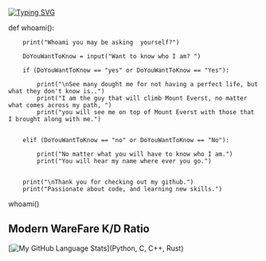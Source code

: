 [![Typing SVG](https://readme-typing-svg.herokuapp.com?lines=ALVAREZEG)](https://git.io/typing-svg)

def whoami():
    
        print("Whoami you may be asking  yourself?")

        DoYouWantToKnow = input("Want to know who I am? ")

        if (DoYouWantToKnow == "yes" or DoYouWantToKnow == "Yes"):

            print("\nSee many dought me for not having a perfect life, but what they don't know is..")
            print("I am the guy that will climb Mount Everst, no matter what comes across my path, ")
            print("you will see me on top of Mount Everst with those that I brought along with me.")
        

        elif (DoYouWantToKnow == "no" or DoYouWantToKnow == "No"):

            print("No matter what you will have to know who I am.")
            print("You will hear my name where ever you go.")
        

        print("\nThank you for checking out my github.")
        print("Passionate about code, and learning new skills.")

whoami()


## Modern WareFare K/D Ratio

[![My GitHub Language Stats](https://github-readme-stats.vercel.app/api/top-langs/?username=alvarezeg&langs_count=4&theme=tokyonight)](Python, C, C++, Rust)














